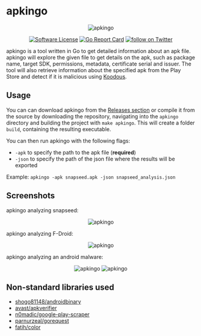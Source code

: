 # apkingo

<p align="center">
  <img alt="apkingo" src="https://github.com/andpalmier/apkingo/blob/main/apkingo.png?raw=true" />
  <p align="center">
    <a href="https://github.com/andpalmier/apkingo/blob/main/LICENSE"><img alt="Software License" src="https://img.shields.io/badge/license-GPL3-brightgreen.svg?style=flat-square"></a>
    <a href="https://goreportcard.com/report/github.com/andpalmier/apkingo"><img alt="Go Report Card" src="https://goreportcard.com/badge/github.com/andpalmier/apkingo?style=flat-square"></a>
    <a href="https://twitter.com/intent/follow?screen_name=andpalmier"><img src="https://img.shields.io/twitter/follow/andpalmier?style=social&logo=twitter" alt="follow on Twitter"></a>
  </p>
</p>

apkingo is a tool written in Go to get detailed information about an apk file. apkingo will explore the given file to get details on the apk, such as package name, target SDK, permissions, metadata, certificate serial and issuer. The tool will also retrieve information about the
specified apk from the Play Store and detect if it is malicious using [Koodous](https://koodous.com/).

## Usage

You can can download apkingo from the [Releases section](https://github.com/andpalmier/apkingo/releases) or compile it from the source by downloading the repository, navigating into the `apkingo` directory and building the project with `make apkingo`. This will create a folder `build`, containing the resulting executable.

You can then run apkingo with the following flags:

- `-apk` to specify the path to the apk file (**required**)
- `-json`	to specify the path of the json file where the results will be exported

Example:
```apkingo -apk snapseed.apk -json snapseed_analysis.json```

## Screenshots

apkingo analyzing snapseed:
<p align="center">
  <img alt="apkingo" src="https://github.com/andpalmier/apkingo/blob/main/screen_snapseed.png?raw=true" />
</p>

apkingo analyzing F-Droid:
<p align="center">
  <img alt="apkingo" src="https://github.com/andpalmier/apkingo/blob/main/screen_f-droid.png?raw=true" />
</p>

apkingo analyzing an android malware:
<p align="center">
  <img alt="apkingo" src="https://github.com/andpalmier/apkingo/blob/main/screen_malware.png?raw=true" />
  <img alt="apkingo" src="https://github.com/andpalmier/apkingo/blob/main/screen_malware2.png?raw=true" />
</p>

## Non-standard libraries used

- [shogo81148/androidbinary](https://github.com/shogo82148/androidbinary)
- [avast/apkverifier](https://github.com/avast/apkverifier)
- [n0madic/google-play-scraper](https://github.com/n0madic/google-play-scraper)
- [parnurzeal/gorequest](https://github.com/parnurzeal/gorequest)
- [fatih/color](https://github.com/fatih/color)
